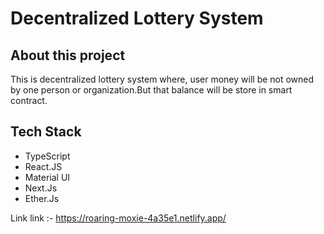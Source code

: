 # Decentralized Lottery System

## About this project
This is decentralized lottery system where, user money will be not owned by one person or organization.But that balance will be store in smart contract.

## Tech Stack
- TypeScript
- React.JS
- Material UI
- Next.Js
- Ether.Js

Link link :- https://roaring-moxie-4a35e1.netlify.app/
